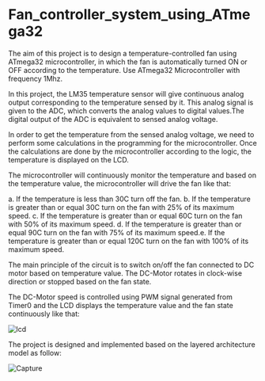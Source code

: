 # Fan_controller_system_using_ATmega32

The aim of this project is to design a temperature-controlled fan using ATmega32
microcontroller, in which the fan is automatically turned ON or OFF according to the
temperature. Use ATmega32 Microcontroller with frequency 1Mhz.

In this project, the LM35 temperature sensor will give continuous analog output
corresponding to the temperature sensed by it. This analog signal is given to the ADC,
which converts the analog values to digital values.The digital output of the ADC is equivalent
to sensed analog voltage.

In order to get the temperature from the sensed analog voltage, we need to perform some
calculations in the programming for the microcontroller. Once the calculations are done
by the microcontroller according to the logic, the temperature is displayed on the LCD.

The microcontroller will continuously monitor the temperature and based on the
temperature value, the microcontroller will drive the fan like that:

a. If the temperature is less than 30C turn off the fan.
b. If the temperature is greater than or equal 30C turn on the fan with 25% of its
maximum speed.
c. If the temperature is greater than or equal 60C turn on the fan with 50% of its
maximum speed.
d. If the temperature is greater than or equal 90C turn on the fan with 75% of its
maximum speed.e. If the temperature is greater than or equal 120C turn on the fan with 100% of its
maximum speed.

The main principle of the circuit is to switch on/off the fan connected to DC motor based
on temperature value. The DC-Motor rotates in clock-wise direction or stopped based on
the fan state.

The DC-Motor speed is controlled using PWM signal generated from Timer0 and the LCD displays the 
temperature value and the fan state continuously like that:

![lcd](https://user-images.githubusercontent.com/101186125/194782473-12b02b42-9c6c-4440-a47f-7e6cbd89d813.PNG)

The project is designed and implemented based on the layered architecture model as follow:

![Capture](https://user-images.githubusercontent.com/101186125/194782622-1d4fd26d-827c-476d-a11c-01de1fe720e3.PNG)


